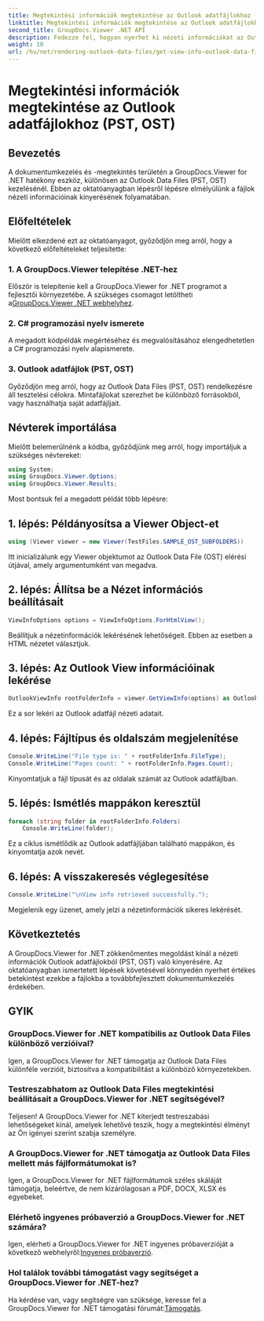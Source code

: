 ```yaml
---
title: Megtekintési információk megtekintése az Outlook adatfájlokhoz (PST, OST)
linktitle: Megtekintési információk megtekintése az Outlook adatfájlokhoz (PST, OST)
second_title: GroupDocs.Viewer .NET API
description: Fedezze fel, hogyan nyerhet ki nézeti információkat az Outlook adatfájlokból (PST, OST) a GroupDocs.Viewer for .NET segítségével. Fokozatmentesen fokozza dokumentumkezelési képességeit.
weight: 10
url: /hu/net/rendering-outlook-data-files/get-view-info-outlook-data-file/
---
```


# Megtekintési információk megtekintése az Outlook adatfájlokhoz (PST, OST)

## Bevezetés
A dokumentumkezelés és -megtekintés területén a GroupDocs.Viewer for .NET hatékony eszköz, különösen az Outlook Data Files (PST, OST) kezelésénél. Ebben az oktatóanyagban lépésről lépésre elmélyülünk a fájlok nézeti információinak kinyerésének folyamatában.
## Előfeltételek
Mielőtt elkezdené ezt az oktatóanyagot, győződjön meg arról, hogy a következő előfeltételeket teljesítette:
### 1. A GroupDocs.Viewer telepítése .NET-hez
 Először is telepítenie kell a GroupDocs.Viewer for .NET programot a fejlesztői környezetébe. A szükséges csomagot letöltheti a[GroupDocs.Viewer .NET webhelyhez](https://releases.groupdocs.com/viewer/net/).
### 2. C# programozási nyelv ismerete
A megadott kódpéldák megértéséhez és megvalósításához elengedhetetlen a C# programozási nyelv alapismerete.
### 3. Outlook adatfájlok (PST, OST)
Győződjön meg arról, hogy az Outlook Data Files (PST, OST) rendelkezésre áll tesztelési célokra. Mintafájlokat szerezhet be különböző forrásokból, vagy használhatja saját adatfájljait.

## Névterek importálása
Mielőtt belemerülnénk a kódba, győződjünk meg arról, hogy importáljuk a szükséges névtereket:
```csharp
using System;
using GroupDocs.Viewer.Options;
using GroupDocs.Viewer.Results;
```

Most bontsuk fel a megadott példát több lépésre:
## 1. lépés: Példányosítsa a Viewer Object-et
```csharp
using (Viewer viewer = new Viewer(TestFiles.SAMPLE_OST_SUBFOLDERS))
```
Itt inicializálunk egy Viewer objektumot az Outlook Data File (OST) elérési útjával, amely argumentumként van megadva.
## 2. lépés: Állítsa be a Nézet információs beállításait
```csharp
ViewInfoOptions options = ViewInfoOptions.ForHtmlView();
```
Beállítjuk a nézetinformációk lekérésének lehetőségeit. Ebben az esetben a HTML nézetet választjuk.
## 3. lépés: Az Outlook View információinak lekérése
```csharp
OutlookViewInfo rootFolderInfo = viewer.GetViewInfo(options) as OutlookViewInfo;
```
Ez a sor lekéri az Outlook adatfájl nézeti adatait.
## 4. lépés: Fájltípus és oldalszám megjelenítése
```csharp
Console.WriteLine("File type is: " + rootFolderInfo.FileType);
Console.WriteLine("Pages count: " + rootFolderInfo.Pages.Count);
```
Kinyomtatjuk a fájl típusát és az oldalak számát az Outlook adatfájlban.
## 5. lépés: Ismétlés mappákon keresztül
```csharp
foreach (string folder in rootFolderInfo.Folders)
    Console.WriteLine(folder);
```
Ez a ciklus ismétlődik az Outlook adatfájljában található mappákon, és kinyomtatja azok nevét.
## 6. lépés: A visszakeresés véglegesítése
```csharp
Console.WriteLine("\nView info retrieved successfully.");
```
Megjelenik egy üzenet, amely jelzi a nézetinformációk sikeres lekérését.

## Következtetés
A GroupDocs.Viewer for .NET zökkenőmentes megoldást kínál a nézeti információk Outlook adatfájlokból (PST, OST) való kinyerésére. Az oktatóanyagban ismertetett lépések követésével könnyedén nyerhet értékes betekintést ezekbe a fájlokba a továbbfejlesztett dokumentumkezelés érdekében.
## GYIK
### GroupDocs.Viewer for .NET kompatibilis az Outlook Data Files különböző verzióival?
Igen, a GroupDocs.Viewer for .NET támogatja az Outlook Data Files különféle verzióit, biztosítva a kompatibilitást a különböző környezetekben.
### Testreszabhatom az Outlook Data Files megtekintési beállításait a GroupDocs.Viewer for .NET segítségével?
Teljesen! A GroupDocs.Viewer for .NET kiterjedt testreszabási lehetőségeket kínál, amelyek lehetővé teszik, hogy a megtekintési élményt az Ön igényei szerint szabja személyre.
### A GroupDocs.Viewer for .NET támogatja az Outlook Data Files mellett más fájlformátumokat is?
Igen, a GroupDocs.Viewer for .NET fájlformátumok széles skáláját támogatja, beleértve, de nem kizárólagosan a PDF, DOCX, XLSX és egyebeket.
### Elérhető ingyenes próbaverzió a GroupDocs.Viewer for .NET számára?
 Igen, elérheti a GroupDocs.Viewer for .NET ingyenes próbaverzióját a következő webhelyről:[Ingyenes próbaverzió](https://releases.groupdocs.com/).
### Hol találok további támogatást vagy segítséget a GroupDocs.Viewer for .NET-hez?
 Ha kérdése van, vagy segítségre van szüksége, keresse fel a GroupDocs.Viewer for .NET támogatási fórumát:[Támogatás](https://forum.groupdocs.com/c/viewer/9).